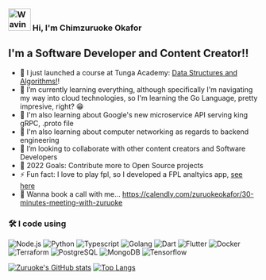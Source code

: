 ### <img src="https://raw.githubusercontent.com/nixin72/nixin72/master/wave.gif" alt="Waving hand animated gif" height="45" width="45" />  Hi, I'm Chimzuruoke Okafor


## I'm a Software Developer and Content Creator!!

- 🔭 I just launched a course at Tunga Academy: [Data Structures and Algorithms!](https://academy.tunga.io/resources/data-structures-and-algorithms-course)!
- 🌱 I’m currently learning everything, although specifically I'm navigating my way into cloud technologies, so I'm learning the Go Language, pretty impresive, right? 😁
- 🌱 I'm also learning about Google's new microservice API serving king gRPC, .proto file
- 🌱 I'm also learning about computer networking as regards to backend engineering
- 👯 I’m looking to collaborate with other content creators and Software Developers
- 🥅 2022 Goals: Contribute more to Open Source projects
- ⚡ Fun fact: I love to play fpl, so I developed a FPL analtyics app, [see here](https://play.google.com/store/apps/details?id=com.sportzlite.fpl)
- 🫥 Wanna book a call with me... https://calendly.com/zuruokeokafor/30-minutes-meeting-with-zuruoke


### 🛠 I code using

<!-- ![Go](https://img.shields.io/badge/-Go-05122A?style=flat&logo=go) -->

![Node.js](https://img.shields.io/badge/-Node.js-05122A?&logo=node.js)
![Python](https://img.shields.io/badge/-python-05122A?&logo=python)
![Typescript](https://img.shields.io/badge/-TypeScript-05122A?&logo=TypeScript)
![Golang](https://img.shields.io/badge/-golang-05122A?&logo=go)
![Dart](https://img.shields.io/badge/-dart-05122A?&logo=dart)
![Flutter](https://img.shields.io/badge/-flutter-05122A?&logo=flutter)
![Docker](https://img.shields.io/badge/-Docker-05122A?&logo=Docker)
![Terraform](https://img.shields.io/badge/-Terraform-05122A?&logo=Terraform)
![PostgreSQL](https://img.shields.io/badge/-PostgreSQL-05122A?style=flat&logo=PostgreSQL)
![MongoDB](https://img.shields.io/badge/-MongoDB-05122A?style=flat&logo=MongoDB)
![Tensorflow](https://img.shields.io/badge/-Tensorflow-05122A?style=flat&logo=tensorflow)


<!-- ![Docker](https://img.shields.io/badge/-Docker-05122A?&logo=Docker) -->
<!-- ![TypeScript](https://img.shields.io/badge/-TypeScript-05122A?&logo=TypeScript) -->

<!-- <hr> -->



[![Zuruoke's GitHub stats](https://github-readme-stats.vercel.app/api?username=zuruoke&show_icons=true&theme=radical)](https://github.com/anuraghazra/github-readme-stats)
[![Top Langs](https://github-readme-stats.vercel.app/api/top-langs/?username=zuruoke&show_icons=true&theme=radical)](https://github.com/anuraghazra/github-readme-stats)

